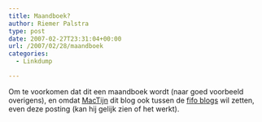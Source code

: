 ```yaml
---
title: Maandboek?
author: Riemer Palstra
type: post
date: 2007-02-27T23:31:04+00:00
url: /2007/02/28/maandboek
categories:
  - Linkdump

---
```

Om te voorkomen dat dit een maandboek wordt (naar goed voorbeeld overigens), en omdat [MacTijn][1] dit blog ook tussen de [fifo blogs][2] wil zetten, even deze posting (kan hij gelijk zien of het werkt).

 [1]: http://www.mactijn.eu/
 [2]: http://www.fifo.sh/